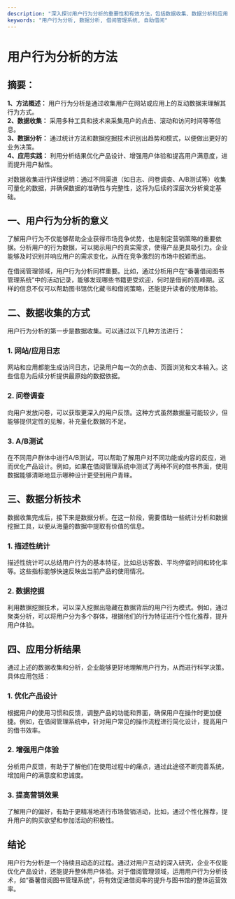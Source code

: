 ```yaml
---
description: "深入探讨用户行为分析的重要性和有效方法，包括数据收集、数据分析和应用等方面，为提升用户体验提供指导。"
keywords: "用户行为分析, 数据分析, 借阅管理系统, 自助借阅"
---
```

# 用户行为分析的方法

## 摘要： 

**1、方法概述：** 用户行为分析是通过收集用户在网站或应用上的互动数据来理解其行为方式。  
**2、数据收集：** 采用多种工具和技术来采集用户的点击、滚动和访问时间等等信息。  
**3、数据分析：** 通过统计方法和数据挖掘技术识别出趋势和模式，以便做出更好的业务决策。  
**4、应用实践：** 利用分析结果优化产品设计、增强用户体验和提高用户满意度，进而提升用户黏性。

对数据收集进行详细说明：通过不同渠道（如日志、问卷调查、A/B测试等）收集可量化的数据，并确保数据的准确性与完整性，这将为后续的深层次分析奠定基础。

## 一、用户行为分析的意义

了解用户行为不仅能够帮助企业获得市场竞争优势，也是制定营销策略的重要依据。分析用户的行为数据，可以揭示用户的真实需求，使得产品更具吸引力。企业能够及时识别并响应用户的需求变化，从而在竞争激烈的市场中脱颖而出。

在借阅管理领域，用户行为分析同样重要。比如，通过分析用户在“番薯借阅图书管理系统”中的活动记录，能够发现哪些书籍更受欢迎，何时是借阅的高峰期。这样的信息不仅可以帮助图书馆优化藏书和借阅策略，还能提升读者的使用体验。

## 二、数据收集的方式

用户行为分析的第一步是数据收集。可以通过以下几种方法进行：

### 1. 网站/应用日志

网站和应用都能生成访问日志，记录用户每一次的点击、页面浏览和文本输入。这些信息为后续分析提供最原始的数据依据。

### 2. 问卷调查

向用户发放问卷，可以获取更深入的用户反馈。这种方式虽然数据量可能较少，但能够提供定性的见解，补充量化数据的不足。

### 3. A/B测试

在不同用户群体中进行A/B测试，可以帮助了解用户对不同功能或内容的反应，进而优化产品设计。例如，如果在借阅管理系统中测试了两种不同的借书界面，使用数据能够清晰地显示哪种设计更受到用户青睐。

## 三、数据分析技术

数据收集完成后，接下来是数据分析。在这一阶段，需要借助一些统计分析和数据挖掘工具，以便从海量的数据中提取有价值的信息。

### 1. 描述性统计

描述性统计可以总结用户行为的基本特征，比如总访客数、平均停留时间和转化率等。这些指标能够快速反映出当前产品的使用情况。

### 2. 数据挖掘

利用数据挖掘技术，可以深入挖掘出隐藏在数据背后的用户行为模式。例如，通过聚类分析，可以将用户分为多个群体，根据他们的行为特征进行个性化推荐，提升用户体验。

## 四、应用分析结果

通过上述的数据收集和分析，企业能够更好地理解用户行为，从而进行科学决策。具体应用包括：

### 1. 优化产品设计

根据用户的使用习惯和反馈，调整产品的功能和界面，确保用户在操作时更加便捷。例如，在借阅管理系统中，针对用户常见的操作流程进行简化设计，提高用户的借书效率。

### 2. 增强用户体验

分析用户反馈，有助于了解他们在使用过程中的痛点，通过此途径不断完善系统，增加用户的满意度和忠诚度。

### 3. 提高营销效果

了解用户的偏好，有助于更精准地进行市场营销活动，比如，通过个性化推荐，提升用户的购买欲望和参加活动的积极性。

## 结论

用户行为分析是一个持续且动态的过程。通过对用户互动的深入研究，企业不仅能优化产品设计，还能提升整体用户体验。对于借阅管理领域，运用用户行为分析技术，如“番薯借阅图书管理系统”，将有效促进借阅率的提升与图书馆的整体运营效率。
